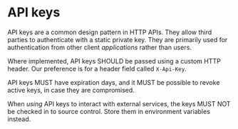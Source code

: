 # API keys

API keys are a common design pattern in HTTP APIs. They allow third parties to authenticate with a static private key. They are primarily used for authentication from other client _applications_ rather than users.

Where implemented, API keys SHOULD be passed using a custom HTTP header. Our preference is for a header field called `X-Api-Key`.

API keys MUST have expiration days, and it MUST be possible to revoke active keys, in case they are compromised.

When _using_ API keys to interact with external services, the keys MUST NOT be checked in to source control. Store them in environment variables instead.
